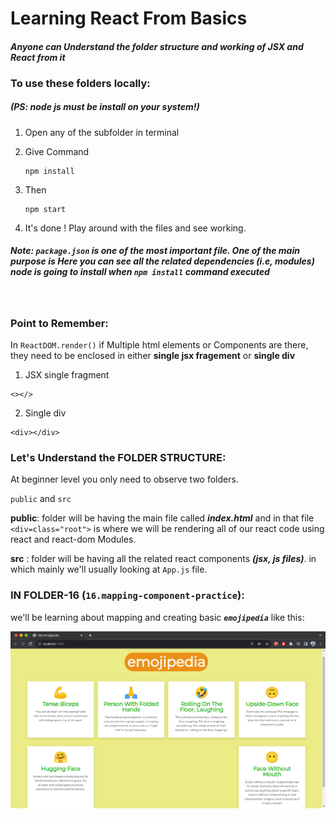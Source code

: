# Learning React From Basics

#### *Anyone can Understand the folder structure and working of JSX and React from it*

### To use these folders locally:

##### (PS: *node js* must be install on your system!)

1. Open any of the subfolder in terminal
2. Give Command

    ```
    npm install
    ```

3. Then

    ```
    npm start
    ```  

4. It's done ! Play around with the files and see working.

##### **Note:** `package.json`  is one of the most important file. One of the main purpose is Here you can see all the related dependencies (i.e, modules) node is going to install when *`npm install`* command executed

<br>

### Point to Remember:

In `ReactDOM.render()` if Multiple html elements or Components are there, they need to be enclosed in either **single jsx fragement** or **single div**

  1. JSX single fragment

    <></>

  2. Single div

   ```
   <div></div>
   ```

### Let's Understand the FOLDER STRUCTURE:

At beginner level you only need to observe two folders.

`public`  and `src`

**public**: folder will be having the main file called ***index.html***
 and in that file `<div=class="root">` is where we will be rendering all of our react code using react and react-dom Modules.

 **src** : folder will be having all the related react components ***(jsx, js files)***.
  in which mainly we'll usually looking at `App.js` file.<br>

### IN FOLDER-16 (``16.mapping-component-practice``): <br/>
  we'll be learning about mapping and creating basic ***``emojipedia``*** like this:

<img align="right" alt="emoji-pedia" width="800" src="./Basics/16.mapping-components-practice/src/images/emojipedia.png">
